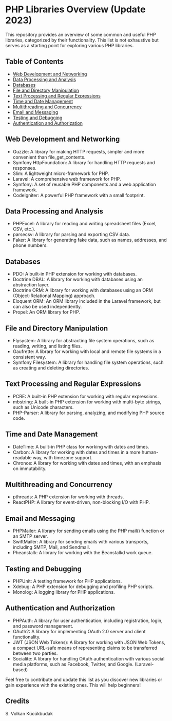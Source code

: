 # PHP Libraries Overview (Update 2023)
This repository provides an overview of some common and useful PHP libraries, categorized by their functionality. This list is not exhaustive but serves as a starting point for exploring various PHP libraries.

## Table of Contents
- [Web Development and Networking](#Web-Development-and-Networking)
- [Data Processing and Analysis](#Data-Processing-and-Analysis)
- [Databases](#Databases)
- [File and Directory Manipulation](#File-and-Directory-Manipulation)
- [Text Processing and Regular Expressions](#Text-Processing-and-Regular-Expressions)
- [Time and Date Management](#Time-and-Date-Management)
- [Multithreading and Concurrency](#Multithreading-and-Concurrency)
- [Email and Messaging](#Email-and-Messaging)
- [Testing and Debugging](#Testing-and-Debugging)
- [Authentication and Authorization](#Authentication-and-Authorization)

## Web Development and Networking
- Guzzle: A library for making HTTP requests, simpler and more convenient than file_get_contents.
- Symfony HttpFoundation: A library for handling HTTP requests and responses.
- Slim: A lightweight micro-framework for PHP.
- Laravel: A comprehensive web framework for PHP.
- Symfony: A set of reusable PHP components and a web application framework.
- CodeIgniter: A powerful PHP framework with a small footprint.

## Data Processing and Analysis
- PHPExcel: A library for reading and writing spreadsheet files (Excel, CSV, etc.).
- parsecsv: A library for parsing and exporting CSV data.
- Faker: A library for generating fake data, such as names, addresses, and phone numbers.

## Databases
- PDO: A built-in PHP extension for working with databases.
- Doctrine DBAL: A library for working with databases using an abstraction layer.
- Doctrine ORM: A library for working with databases using an ORM (Object-Relational Mapping) approach.
- Eloquent ORM: An ORM library included in the Laravel framework, but can also be used independently.
- Propel: An ORM library for PHP.

## File and Directory Manipulation
- Flysystem: A library for abstracting file system operations, such as reading, writing, and listing files.
- Gaufrette: A library for working with local and remote file systems in a consistent way.
- Symfony Filesystem: A library for handling file system operations, such as creating and deleting directories.

## Text Processing and Regular Expressions
- PCRE: A built-in PHP extension for working with regular expressions.
- mbstring: A built-in PHP extension for working with multi-byte strings, such as Unicode characters.
- PHP-Parser: A library for parsing, analyzing, and modifying PHP source code.

## Time and Date Management
- DateTime: A built-in PHP class for working with dates and times.
- Carbon: A library for working with dates and times in a more human-readable way, with timezone support.
- Chronos: A library for working with dates and times, with an emphasis on immutability.

## Multithreading and Concurrency
- pthreads: A PHP extension for working with threads.
- ReactPHP: A library for event-driven, non-blocking I/O with PHP.

## Email and Messaging
- PHPMailer: A library for sending emails using the PHP mail() function or an SMTP server.
- SwiftMailer: A library for sending emails with various transports, including SMTP, Mail, and Sendmail.
- Pheanstalk: A library for working with the Beanstalkd work queue.

## Testing and Debugging
- PHPUnit: A testing framework for PHP applications.
- Xdebug: A PHP extension for debugging and profiling PHP scripts.
- Monolog: A logging library for PHP applications.

## Authentication and Authorization
- PHPAuth: A library for user authentication, including registration, login, and password management.
- OAuth2: A library for implementing OAuth 2.0 server and client functionality.
- JWT (JSON Web Tokens): A library for working with JSON Web Tokens, a compact URL-safe means of representing claims to be transferred between two parties.
- Socialite: A library for handling OAuth authentication with various social media platforms, such as Facebook, Twitter, and Google. (Laravel-based)

Feel free to contribute and update this list as you discover new libraries or gain experience with the existing ones. This will help beginners!
## Credits
S. Volkan Kücükbudak

